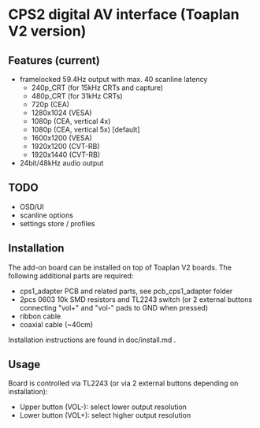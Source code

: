 CPS2 digital AV interface (Toaplan V2 version)
==============

Features (current)
--------------------------
* framelocked 59.4Hz output with max. 40 scanline latency
  * 240p_CRT (for 15kHz CRTs and capture)
  * 480p_CRT (for 31kHz CRTs)
  * 720p (CEA)
  * 1280x1024 (VESA)
  * 1080p (CEA, vertical 4x)
  * 1080p (CEA, vertical 5x) [default]
  * 1600x1200 (VESA)
  * 1920x1200 (CVT-RB)
  * 1920x1440 (CVT-RB)
* 24bit/48kHz audio output

TODO
--------------------------
* OSD/UI
* scanline options
* settings store / profiles

Installation
--------------------------
The add-on board can be installed on top of Toaplan V2 boards. The following additional parts are required:

* cps1_adapter PCB and related parts, see pcb_cps1_adapter folder
* 2pcs 0603 10k SMD resistors and TL2243 switch (or 2 external buttons connecting "vol+" and "vol-" pads to GND when pressed)
* ribbon cable
* coaxial cable (~40cm)

Installation instructions are found in doc/install.md .

Usage
--------------------------
Board is controlled via TL2243 (or via 2 external buttons depending on installation):
* Upper button (VOL-): select lower output resolution
* Lower button (VOL+): select higher output resolution
